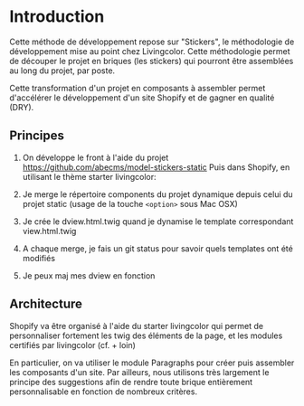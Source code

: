 # Introduction

Cette méthode de développement repose sur "Stickers", le méthodologie de développement mise au point chez Livingcolor. Cette méthodologie permet de découper le projet en briques (les stickers) qui pourront être assemblées au long du projet, par poste.

Cette transformation d'un projet en composants à assembler permet d'accélérer le développement d'un site Shopify et de gagner en qualité (DRY).

## Principes
1. On développe le front à l'aide du projet https://github.com/abecms/model-stickers-static
 Puis dans Shopify, en utilisant le thème starter livingcolor:

1. Je merge le répertoire components du projet dynamique depuis celui du projet static (usage de la touche ```<option>``` sous Mac OSX)
2. Je crée le dview.html.twig quand je dynamise le template correspondant view.html.twig
3. A chaque merge, je fais un git status pour savoir quels templates ont été modifiés
4. Je peux maj mes dview en fonction

## Architecture
Shopify va être organisé à l'aide du starter livingcolor qui permet de personnaliser fortement les twig des éléments de la page, et les modules certifiés par livingcolor (cf. + loin)

En particulier, on va utiliser le module Paragraphs pour créer puis assembler les composants d'un site. Par ailleurs, nous utilisons très largement le principe des suggestions afin de rendre toute brique entièrement personnalisable en fonction de nombreux critères.
